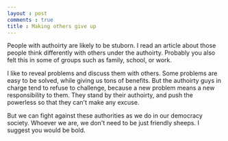 ```yaml
---
layout : post
comments : true
title : Making others give up
---
```


People with authoirty are likely to be stuborn. I read an article about those people think differently with others under the authoirty. Probably you also felt this in some of groups such as family, school, or work. 

<!--break-->

I like to reveal problems and discuss them with others. Some problems are easy to be solved, while giving us tons of benefits. But the authoirty guys in charge tend to refuse to challenge, because a new problem means a new responsibility to them. They stand by their authoirty, and push the powerless so that they can't make any excuse.

But we can fight against these authorities as we do in our democracy society. Whoever we are, we don't need to be just friendly sheeps. I suggest you would be bold.
